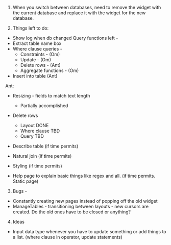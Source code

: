 1. When you switch between databases, need to remove the widget with the current database and replace it with the widget for the new database.

2. Things left to do: 
  - Show log when db changed
  Query functions left - 
  - Extract table name box
  - Where clause queries - 
    - Constraints - (Om)
    - Update - (Om)
    - Delete rows - (Ant)
    - Aggregate functions - (Om) 
  - Insert into table (Ant)
  
  Ant: 
  - Resizing - fields to match text length
    - Partially accomplished
  - Delete rows
    - Layout DONE
    - Where clause TBD
    - Query TBD

  - Describe table (if time permits)
  - Natural join (if time permits)
  - Styling (if time permits)
  - Help page to explain basic things like regex and all. (if time permits. Static page)

3. Bugs - 
  - Constantly creating new pages instead of popping off the old widget
  - ManageTables - transitioning between layouts - new cursors are created. Do the old ones have to be closed or anything?

4. Ideas
  - Input data type whenever you have to update something or add things to a list. (where clause in operator, update statements)